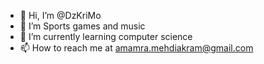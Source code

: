 - 👋 Hi, I’m @DzKriMo
- 👀 I’m Sports games and music
- 🌱 I’m currently learning computer science 
- 📫 How to reach me at amamra.mehdiakram@gmail.com 
